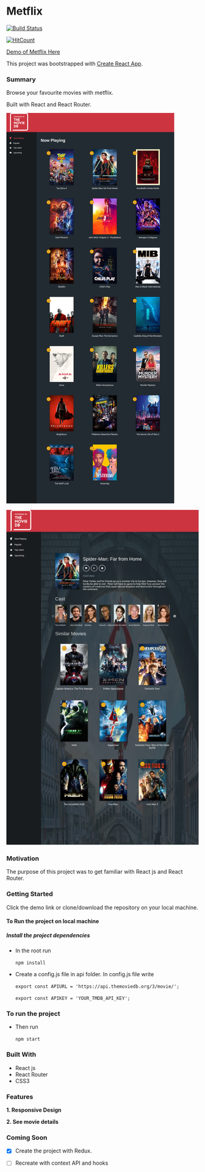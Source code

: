  # Metflix
 [![Build Status](https://travis-ci.org/Yog9/Metflix.svg?branch=master)](https://travis-ci.org/Yog9/Metflix)
 
 [![HitCount](http://hits.dwyl.com/Yog9/Metflix.svg)](http://hits.dwyl.com/Yog9/Metflix)
 
[Demo of Metflix Here](https://yog9.github.io/Metflix/)

This project was bootstrapped with [Create React App](https://github.com/facebook/create-react-app).

### Summary
 Browse your favourite movies with metflix.
 
 Built with React and React Router.
 
 ![](/metflix.jpg)
 
 ![](/details.jpg)
 
 ### Motivation
The purpose of this project was to get familiar with React js and React Router.

### Getting Started
 Click the demo link or clone/download the repository on your local machine.

#### To Run the project on local machine

##### Install the project dependencies

* In the root run 

  `npm install`

* Create a config.js file in api folder. In config.js file write
  
  `export const APIURL = 'https://api.themoviedb.org/3/movie/';`
  
  `export const APIKEY = 'YOUR_TMDB_API_KEY';`
  


### To run the project

* Then run
 
  `npm start`
 
 
### Built With
* React js
* React Router 
* CSS3

### Features
**1. Responsive Design**

**2. See movie details**

### Coming Soon 
- [x] Create the project with Redux.

- [ ] Recreate with context API and hooks

 
 

 

